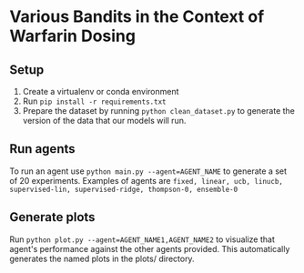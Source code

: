 # Various Bandits in the Context of Warfarin Dosing 

## Setup

1. Create a virtualenv or conda environment
2. Run `pip install -r requirements.txt`
3. Prepare the dataset by running `python clean_dataset.py` to generate the version of the data that our models will run.

## Run agents

To run an agent use `python main.py --agent=AGENT_NAME` to generate a set of 20 experiments. Examples of agents are `fixed, linear, ucb, linucb, supervised-lin, supervised-ridge, thompson-0, ensemble-0`

## Generate plots 

Run `python plot.py --agent=AGENT_NAME1,AGENT_NAME2` to visualize that agent's performance against the
other agents provided. This automatically generates the named plots in the plots/ directory.